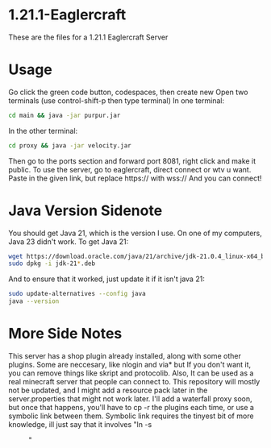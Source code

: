 # 1.21.1-Eaglercraft
These are the files for a 1.21.1 Eaglercraft Server

# Usage
Go click the green code button, codespaces, then create new
Open two terminals (use control-shift-p then type terminal)
In one terminal:
```bash
cd main && java -jar purpur.jar
```
In the other terminal:
```bash
cd proxy && java -jar velocity.jar
```
Then go to the ports section and forward port 8081, right click and make it public. 
To use the server, go to eaglercraft, direct connect or wtv u want.
Paste in the given link, but replace https:// with wss://
And you can connect!

# Java Version Sidenote
You should get Java 21, which is the version I use. On one of my computers, Java 23 didn't work. 
To get Java 21:
```bash
wget https://download.oracle.com/java/21/archive/jdk-21.0.4_linux-x64_bin.deb
sudo dpkg -i jdk-21*.deb
```
And to ensure that it worked, just update it if it isn't java 21:
```bash
sudo update-alternatives --config java
java --version
```

# More Side Notes
This server has a shop plugin already installed, along with some other plugins. Some are neccesary, like nlogin and via* but If you don't want it, you can remove things like skript and protocolib. 
Also, It can be used as a real minecraft server that people can connect to. This repository will mostly not be updated, and I might add a resource pack later in the server.properties that might not work later. 
I'll add a waterfall proxy soon, but once that happens, you'll have to cp -r the plugins each time, or use a symbolic link between them. Symbolic link requires the tinyest bit of more knowledge, ill just say that it involves "ln -s <dir> <dir2>"
